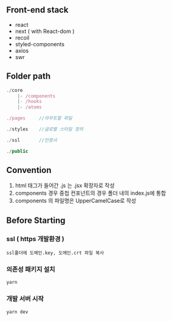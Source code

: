 ## Front-end stack

- react
- next ( with React-dom )
- recoil
- styled-components
- axios
- swr

## Folder path

```js
./core
    |- /components
    |- /hooks
    |- /atoms

./pages     //라우트할 파일

./styles    //글로벌 스타일 정의

./ssl       //인증서

./public

```

## Convention

1. html 태그가 들어간 .js 는 .jsx 확장자로 작성
2. components 경우 중첩 컨포넌트의 경우 폴더 내의 index.js에 통합
3. components 의 파일명은 UpperCamelCase로 작성

## Before Starting

### ssl ( https 개발환경 )

```
ssl폴더에 도메인.key, 도메인.crt 파일 복사
```

### 의존성 패키지 설치

```
yarn
```

### 개발 서버 시작

```
yarn dev
```
